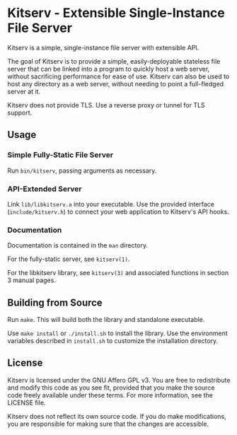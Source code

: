 # Kitserv - Extensible Single-Instance File Server

Kitserv is a simple, single-instance file server with extensible API.

The goal of Kitserv is to provide a simple, easily-deployable stateless file
server that can be linked into a program to quickly host a web server, without
sacrificing performance for ease of use. Kitserv can also be used to host any
directory as a web server, without needing to point a full-fledged server at it.

Kitserv does not provide TLS. Use a reverse proxy or tunnel for TLS support.

## Usage

### Simple Fully-Static File Server

Run `bin/kitserv`, passing arguments as necessary.

### API-Extended Server

Link `lib/libkitserv.a` into your executable. Use the provided interface
(`include/kitserv.h`) to connect your web application to Kitserv's API hooks.

### Documentation

Documentation is contained in the `man` directory.

For the fully-static server, see `kitserv(1)`.

For the libkitserv library, see `kitserv(3)` and associated functions in section
3 manual pages.

## Building from Source

Run `make`. This will build both the library and standalone executable.

Use `make install` or `./install.sh` to install the library. Use the environment
variables described in `install.sh` to customize the installation directory.

## License

Kitserv is licensed under the GNU Affero GPL v3. You are free to redistribute
and modify this code as you see fit, provided that you make the source code
freely available under these terms. For more information, see the LICENSE file.

Kitserv does not reflect its own source code. If you do make modifications, you
are responsible for making sure that the changes are accessible.
